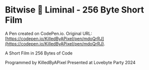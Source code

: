 # Bitwise 📼 Liminal - 256 Byte Short Film

A Pen created on CodePen.io. Original URL: [https://codepen.io/KilledByAPixel/pen/mdoQrRJ](https://codepen.io/KilledByAPixel/pen/mdoQrRJ).

A Short Film in 256 Bytes of Code

Programmed by KilledByAPixel
Presented at Lovebyte Party 2024